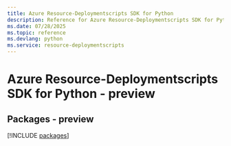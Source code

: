 ```yaml
---
title: Azure Resource-Deploymentscripts SDK for Python
description: Reference for Azure Resource-Deploymentscripts SDK for Python
ms.date: 07/28/2025
ms.topic: reference
ms.devlang: python
ms.service: resource-deploymentscripts
---
```

# Azure Resource-Deploymentscripts SDK for Python - preview
## Packages - preview
[!INCLUDE [packages](resource-deploymentscripts-index.md)]